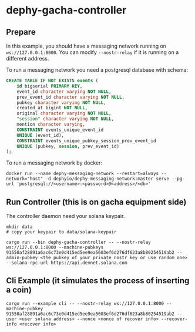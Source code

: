 # dephy-gacha-controller

## Prepare

In this example, you should have a messaging network running on `ws://127.0.0.1:8000`.
You can modify `--nostr-relay` if it is running on a different address.

To run a messaging network you need a postgresql database with schema:

```sql
CREATE TABLE IF NOT EXISTS events (
    id bigserial PRIMARY KEY,
    event_id character varying NOT NULL,
    prev_event_id character varying NOT NULL,
    pubkey character varying NOT NULL,
    created_at bigint NOT NULL,
    original character varying NOT NULL,
    "session" character varying NOT NULL,
    mention character varying,
    CONSTRAINT events_unique_event_id
    UNIQUE (event_id),
    CONSTRAINT events_unique_pubkey_session_prev_event_id
    UNIQUE (pubkey, session, prev_event_id)
);
```

To run a messaging network by docker:

```shell
docker run --name dephy-messaging-network --restart=always --network="host" -d dephyio/dephy-messaging-network:master serve --pg-url 'postgresql://<username>:<password>@<address>/<db>'
```

## Run Controller (this is on gacha equipment side)

The controller daemon need your solana keypair.

```shell
mkdir data
# copy your keypair to data/solana-keypair
```

```shell
cargo run --bin dephy-gacha-controller -- --nostr-relay ws://127.0.0.1:8000 --machine-pubkeys 91550af28891a6ac6c73e0d415ed5ee9ea5603ef6d276df623a8b80254519ab2 --admin-pubkey <the pubkey of your private nostr key or use random one> --solana-rpc-url https://api.devnet.solana.com
```

## Cli Example (it simulates the process of inserting a coin)

```shell
cargo run --example cli -- --nostr-relay ws://127.0.0.1:8000 --machine-pubkey 91550af28891a6ac6c73e0d415ed5ee9ea5603ef6d276df623a8b80254519ab2 --user <user solana address> --nonce <nonce of recover info> --recover-info <recover info>
```
